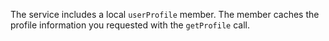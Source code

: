 The service includes a local `userProfile` member. The member caches the profile information you requested with the `getProfile` call. 
